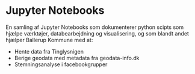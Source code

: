 # Jupyter Notebooks
En samling af Jupyter Notebooks som dokumenterer python scipts som hjælpe værktøjer, databearbejdning og visualisering, og som blandt andet hjælper Ballerup Kommune med at: 
* Hente data fra Tinglysnigen
* Berige geodata med metadata fra geodata-info.dk
* Stemningsanalyse i facebookgrupper
